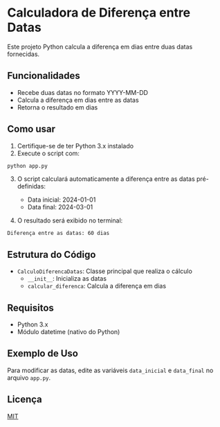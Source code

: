 # Calculadora de Diferença entre Datas

Este projeto Python calcula a diferença em dias entre duas datas fornecidas.

## Funcionalidades

- Recebe duas datas no formato YYYY-MM-DD
- Calcula a diferença em dias entre as datas
- Retorna o resultado em dias

## Como usar

1. Certifique-se de ter Python 3.x instalado
2. Execute o script com:
```bash
python app.py
```

3. O script calculará automaticamente a diferença entre as datas pré-definidas:
   - Data inicial: 2024-01-01
   - Data final: 2024-03-01

4. O resultado será exibido no terminal:
```
Diferença entre as datas: 60 dias
```

## Estrutura do Código

- `CalculoDiferencaDatas`: Classe principal que realiza o cálculo
  - `__init__`: Inicializa as datas
  - `calcular_diferenca`: Calcula a diferença em dias

## Requisitos

- Python 3.x
- Módulo datetime (nativo do Python)

## Exemplo de Uso

Para modificar as datas, edite as variáveis `data_inicial` e `data_final` no arquivo `app.py`.

## Licença

[MIT](https://choosealicense.com/licenses/mit/)
